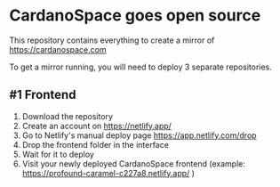 # CardanoSpace goes open source

This repository contains everything to create a mirror of https://cardanospace.com

To get a mirror running, you will need to deploy 3 separate repositories. 

## #1 Frontend

1. Download the repository
2. Create an account on https://netlify.app/
3. Go to Netlify's manual deploy page https://app.netlify.com/drop
4. Drop the frontend folder in the interface
5. Wait for it to deploy
6. Visit your newly deployed CardanoSpace frontend (example: https://profound-caramel-c227a8.netlify.app/ )
